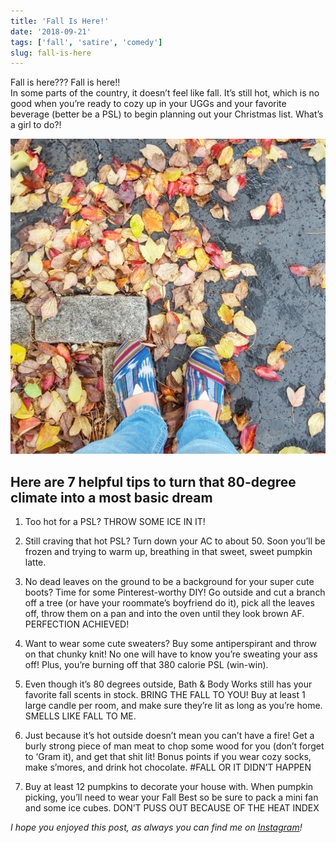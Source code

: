 ```yaml
---
title: 'Fall Is Here!'
date: '2018-09-21'
tags: ['fall', 'satire', 'comedy']
slug: fall-is-here
---
```


Fall is here??? Fall is here!!  
In some parts of the country, it doesn’t feel like fall. It’s still hot, which is no good when you’re ready to cozy up in your UGGs and your favorite beverage (better be a PSL) to begin planning out your Christmas list. What’s a girl to do?!

![fall leaves and shoes](images/20151107_151940-01.jpeg)

## Here are 7 helpful tips to turn that 80-degree climate into a most basic dream

1. Too hot for a PSL? THROW SOME ICE IN IT!

2. Still craving that hot PSL? Turn down your AC to about 50. Soon you’ll be frozen and trying to warm up, breathing in that sweet, sweet pumpkin latte.

3. No dead leaves on the ground to be a background for your super cute boots? Time for some Pinterest-worthy DIY! Go outside and cut a branch off a tree (or have your roommate’s boyfriend do it), pick all the leaves off, throw them on a pan and into the oven until they look brown AF. PERFECTION ACHIEVED!

4. Want to wear some cute sweaters? Buy some antiperspirant and throw on that chunky knit! No one will have to know you’re sweating your ass off! Plus, you’re burning off that 380 calorie PSL (win-win).

5. Even though it’s 80 degrees outside, Bath & Body Works still has your favorite fall scents in stock. BRING THE FALL TO YOU! Buy at least 1 large candle per room, and make sure they’re lit as long as you’re home. SMELLS LIKE FALL TO ME.

6. Just because it’s hot outside doesn’t mean you can’t have a fire! Get a burly strong piece of man meat to chop some wood for you (don’t forget to ‘Gram it), and get that shit lit! Bonus points if you wear cozy socks, make s’mores, and drink hot chocolate. #FALL OR IT DIDN’T HAPPEN

7. Buy at least 12 pumpkins to decorate your house with. When pumpkin picking, you’ll need to wear your Fall Best so be sure to pack a mini fan and some ice cubes. DON’T PUSS OUT BECAUSE OF THE HEAT INDEX

_I hope you enjoyed this post, as always you can find me on [Instagram](https://www.instagram.com/klgh.js/)!_
